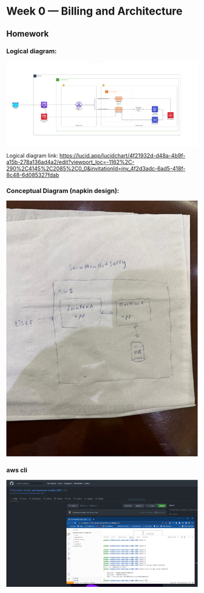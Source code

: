 # Week 0 — Billing and Architecture

## Homework
### Logical diagram:
![Alt text](https://github.com/Doumham-Armah/aws-bootcamp-cruddur-2023/blob/main/journal/logical_diagram.PNG)

Logical diagram link: 
https://lucid.app/lucidchart/4f21932d-d48a-4b9f-a15b-278a136ad4a2/edit?viewport_loc=-1162%2C-290%2C4145%2C2085%2C0_0&invitationId=inv_4f2d3adc-6ad5-418f-8c48-6d085327fdab


### Conceptual Diagram (napkin design):
![Alt text](https://github.com/Doumham-Armah/aws-bootcamp-cruddur-2023/blob/main/journal/napkin_design.jpg)

### aws cli
![Alt text](https://github.com/Doumham-Armah/aws-bootcamp-cruddur-2023/blob/main/journal/aws_cli_proof.PNG)

